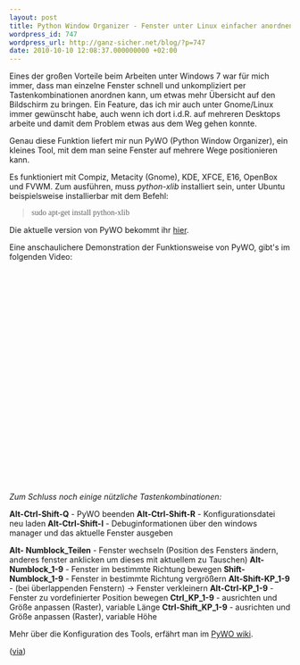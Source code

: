 ```yaml
---
layout: post
title: Python Window Organizer - Fenster unter Linux einfacher anordnen
wordpress_id: 747
wordpress_url: http://ganz-sicher.net/blog/?p=747
date: 2010-10-10 12:08:37.000000000 +02:00
---
```

Eines der großen Vorteile beim Arbeiten unter Windows 7 war für mich immer, dass man einzelne Fenster schnell und unkompliziert per Tastenkombinationen anordnen kann, um etwas mehr Übersicht auf den Bildschirm zu bringen. Ein Feature, das ich mir auch unter Gnome/Linux immer gewünscht habe, auch wenn ich dort i.d.R. auf mehreren Desktops arbeite und damit dem Problem etwas aus dem Weg gehen konnte.

Genau diese Funktion liefert mir nun PyWO (Python Window Organizer), ein kleines Tool, mit dem man seine Fenster auf mehrere Wege positionieren kann.

<!--more-->Es funktioniert mit Compiz, Metacity (Gnome), KDE, XFCE, E16, OpenBox und FVWM. Zum ausführen, muss <em>python-xlib </em>installiert sein, unter Ubuntu beispielsweise installierbar mit dem Befehl:
<blockquote><span style="font-family: 'Courier New,courier';">sudo apt-get install python-xlib</span></blockquote>
Die aktuelle version von PyWO bekommt ihr <a title="Pywo" href="http://code.google.com/p/pywo/downloads/list" target="_blank">hier</a>.

Eine anschaulichere Demonstration der Funktionsweise von PyWO, gibt's im folgenden Video:

<object classid="clsid:d27cdb6e-ae6d-11cf-96b8-444553540000" width="640" height="385" codebase="http://download.macromedia.com/pub/shockwave/cabs/flash/swflash.cab#version=6,0,40,0"><param name="allowFullScreen" value="true" /><param name="allowscriptaccess" value="always" /><param name="src" value="http://www.youtube.com/v/VZkbrS0lFkw?fs=1&amp;hl=en_US" /><param name="allowfullscreen" value="true" /><embed type="application/x-shockwave-flash" width="640" height="385" src="http://www.youtube.com/v/VZkbrS0lFkw?fs=1&amp;hl=en_US" allowscriptaccess="always" allowfullscreen="true"></embed></object>
<div class="infobox">

<em>Zum Schluss noch einige nützliche Tastenkombinationen:</em>

<strong>Alt-Ctrl-Shift-Q</strong> - PyWO beenden
<strong>Alt-Ctrl-Shift-R</strong> - Konfigurationsdatei neu laden
<strong>Alt-Ctrl-Shift-I</strong> - Debuginformationen über den windows manager und das aktuelle Fenster ausgeben

<strong>Alt- Numblock_Teilen</strong> - Fenster wechseln (Position des Fensters ändern, anderes fenster anklicken um dieses mit aktuellem zu Tauschen)
<strong>Alt- Numblock_1-9</strong> - Fenster im bestimmte Richtung bewegen
<strong>Shift- Numblock_1-9</strong> - Fenster in bestimmte Richtung vergrößern
<strong>Alt-Shift-KP_1-9</strong> - (bei überlappenden Fenstern) -&gt; Fenster verkleinern
<strong>Alt-Ctrl-KP_1-9</strong> - Fenster zu vordefinierter Position bewegen
<strong>Ctrl_KP_1-9</strong> - ausrichten und Größe anpassen (Raster), variable Länge
<strong>Ctrl-Shift_KP_1-9</strong> - ausrichten und Größe anpassen (Raster), variable Höhe

</div>
Mehr über die Konfiguration des Tools, erfährt man im <a title="Wiki" href="http://code.google.com/p/pywo/wiki/PywoConfiguration" target="_blank">PyWO wiki</a>.

(<a title="WebUpd8" href="http://www.webupd8.org/2010/10/pywo-python-window-organizer-easily.html" target="_blank">via</a>)
